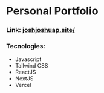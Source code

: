 # Personal Portfolio

### Link: <a href="https://www.joshjoshuap.site/" target="_blank">joshjoshuap.site/</a>

### Tecnologies:
- Javascript
- Tailwind CSS
- ReactJS
- NextJS
- Vercel